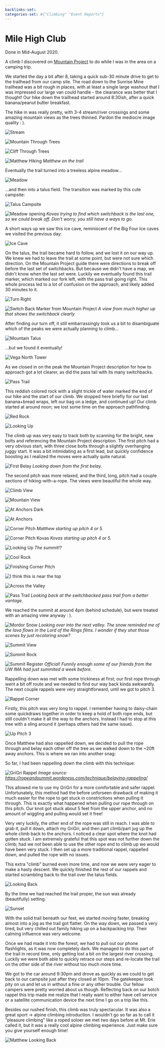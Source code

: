 ```yaml
---
backlinks-set: 
categories-set: #{"Climbing" "Event Reports"}
---
```

# Mile High Club

Done in Mid-August 2020.

A climb I discovered on [Mountain
Project](https://www.mountainproject.com/route/112553808/mile-high-club) to do
while I was in the area on a camping trip.

We started the day a bit after 8, taking a quick sub-30 minute drive to get to
the trailhead from our camp site.  The road down to the Sunrise Mine trailhead
was a bit rough in places, with at least a single large washout that I was
impressed our large van could handle - the clearance was better that I thought!
Our hike down the trailhead started around 8:30ish, after a quick banana/peanut
butter breakfast.

The hike in was really pretty, with 3-4 stream/river crossings and some amazing
mountain views as the trees thinned.  Pardon the mediocre image quality : ).

![Stream](/docs/climbing/event-reports/2020-8-12-mile-high-club-pics/stream.jpg)

![Mountain Through Trees](/docs/climbing/event-reports/2020-8-12-mile-high-club-pics/mtn-through-trees.jpg)

![Cliff Through Trees](/docs/climbing/event-reports/2020-8-12-mile-high-club-pics/cliff-through-trees.jpg)

![Matthew Hiking](/docs/climbing/event-reports/2020-8-12-mile-high-club-pics/matthew-hiking.jpg)
*Matthew on the trail*

Eventually the trail turned into a treeless alpine meadow...

![Meadow](/docs/climbing/event-reports/2020-8-12-mile-high-club-pics/meadow.jpg)

...and then into a talus field.  The transition was marked by this cute
campsite:  

![Talus Campsite](/docs/climbing/event-reports/2020-8-12-mile-high-club-pics/talus-campsite.jpg)

![Meadow opening](/docs/climbing/event-reports/2020-8-12-mile-high-club-pics/matthew/approach.jpeg)
*Kovas trying to find which switchback is the last one, so we could break off. Don't 
worry, you still have a ways to go.*

A short ways up we saw this ice cave, reminiscent of the Big Four Ice caves we
visited the previous day:

![Ice Cave](/docs/climbing/event-reports/2020-8-12-mile-high-club-pics/ice-cave.jpg)

On the talus, the trail became hard to follow, and we lost it on our way up.
We knew we had to leave the trail at some point, but were not sure which
direction.  On the Mountain Project guide there were directions to break off
before the last set of switchbacks. But because we didn't have a map, we didn't
know when the last set were.  Luckily we eventually found this trail marker,
which marked our fork left, with the pass trail going right.  This whole
process led to a lot of confusion on the approach, and likely added 30 minutes
to it.

![Turn Right](/docs/climbing/event-reports/2020-8-12-mile-high-club-pics/turn-right.jpg)

![Switch Back Marker from Mountain Project](/docs/climbing/event-reports/2020-8-12-mile-high-club-pics/matthew/where-the-switchbacks-are.jpeg)
*A view from much higher up that shows the switchback clearly.*


After finding our turn off, it still embarrassingly took us a bit to
disambiguate which of the peaks we were actually planning to climb...

![Mountain Talus](/docs/climbing/event-reports/2020-8-12-mile-high-club-pics/mtn-talus.jpg)

...but we found it eventually!

![Vega North Tower](/docs/climbing/event-reports/2020-8-12-mile-high-club-pics/vega-north-tower.jpg)

As we closed in on the peak the Mountain Project description for how to
approach got a lot clearer, as did the pass tail with its many switchbacks.

![Pass Trail](/docs/climbing/event-reports/2020-8-12-mile-high-club-pics/pass-trail.jpg)

This reddish colored rock with a slight trickle of water marked the end of our
hike and the start of our climb.  We stopped here briefly for our last
banana+bread wraps, left our bag on a ledge, and continued up!  Our climb
started at around noon; we lost some time on the approach pathfinding.

![Red Rock](/docs/climbing/event-reports/2020-8-12-mile-high-club-pics/red-rock.jpg)

![Looking Up](/docs/climbing/event-reports/2020-8-12-mile-high-club-pics/looking-up.jpg)

The climb up was very easy to track both by scanning for the bright, new bolts
and referencing the Mountain Project description.  The first pitch had a very
obvious start, with three close bolts through a slightly overhanging juggy
start.  It was a bit intimidating as a first lead, but quickly confidence
boosting as I realized the moves were actually quite natural.

![First Belay](/docs/climbing/event-reports/2020-8-12-mile-high-club-pics/first-belay.jpg)
*Looking down from the first belay.*

The second pitch was more relaxed, and the third, long, pitch had a couple
sections of hiking-with-a-rope.  The views were beautiful the whole way.

![Climb View](/docs/climbing/event-reports/2020-8-12-mile-high-club-pics/climb-view.jpg)

![Mountain View](/docs/climbing/event-reports/2020-8-12-mile-high-club-pics/mtn-view.jpg)

![At Anchors Dark](/docs/climbing/event-reports/2020-8-12-mile-high-club-pics/at-anchors-dark.jpg)

![At Anchors](/docs/climbing/event-reports/2020-8-12-mile-high-club-pics/at-anchors.jpg)

![Corner Pitch](/docs/climbing/event-reports/2020-8-12-mile-high-club-pics/pitch-4-or-5.jpg)
*Matthew starting up pitch 4 or 5.*

![Corner Pitch Kovas](/docs/climbing/event-reports/2020-8-12-mile-high-club-pics/matthew/from-belay.jpeg)
*Kovas starting up pitch 4 or 5.*

![Looking Up](/docs/climbing/event-reports/2020-8-12-mile-high-club-pics/looking-up.jpg)
*The summit!?*

![Cool Rock](/docs/climbing/event-reports/2020-8-12-mile-high-club-pics/cool-rock.jpg)

![Finishing Corner Pitch](/docs/climbing/event-reports/2020-8-12-mile-high-club-pics/matthew-corner-pitch.jpg)

![I think this is near the top](/docs/climbing/event-reports/2020-8-12-mile-high-club-pics/matthew/setting-up-anchor.jpeg)

![Across the Valley](/docs/climbing/event-reports/2020-8-12-mile-high-club-pics/grand-cliff.jpg)

![Pass Trail](/docs/climbing/event-reports/2020-8-12-mile-high-club-pics/pass-trail.jpg)
*Looking back at the switchbacked pass trail from a better vantage.*

We reached the summit at around 4pm (behind schedule), but were treated with an
amazing view anyway : ).  

![Mordor Snow](/docs/climbing/event-reports/2020-8-12-mile-high-club-pics/mordor-snow.jpg)
*Looking over into the next valley.  The snow reminded me of the lava flows in
the Lord of the Rings films.  I wonder if they shot those scenes by just
recoloring snow?*

![Summit View](/docs/climbing/event-reports/2020-8-12-mile-high-club-pics/summit-view.jpg)

![Summit Rock](/docs/climbing/event-reports/2020-8-12-mile-high-club-pics/summit-rock.jpg)

![Summit Register](/docs/climbing/event-reports/2020-8-12-mile-high-club-pics/summit-register.jpg)
*Official!  Funnily enough some of our friends from the UW IMA had just
summited a week before.*

Rappelling down was met with some trickiness at first; our first rope through
went a bit off route and we needed to find our way back kinda awkwardly.  The
next couple rappels were very straightforward, until we got to pitch 3. 

![Rappel Corner](/docs/climbing/event-reports/2020-8-12-mile-high-club-pics/rappel-corner-pitch.jpg)

Firstly, this pitch was very long to rappel.  I remember having to daisy-chain
some quickdraws together in order to keep a hold of both rope ends, but still
couldn't make it all the way to the anchors.  Instead I had to stop at this
tree with a sling around it (perhaps others had the same issue).

![Up Pitch 3](/docs/climbing/event-reports/2020-8-12-mile-high-club-pics/up-pitch-3.jpg)

Once Matthew had also rappelled down, we decided to pull the rope through and
belay each other off the tree as we walked down to the ~20ft away anchors.
This is where we ran into another snag:

So far, I had been rappelling down the climb with this technique:

![GriGri Rappel](/docs/climbing/event-reports/2020-8-12-mile-high-club-pics/grigri-rappel.jpg)
*Image source: https://ropeandsummit.wordpress.com/technique/belaying-rappeling/*

This allowed me to use my GriGri for a more comfortable and safer rappel.
Unfortunately, this method had the before unforseen drawback of making it much
easier for the rope to get stuck in constrictions when pulling it through.
This is exactly what happened when pulling our rope through on this pitch.  Our
knot got stuck about 5 feet from the upper anchor, and no amount of wiggling
and pulling would set it free!

Very very luckily, the other end of the rope was still in reach.  I was able to
grab it, pull it down, attach my GriGri, and then part climb/part jug up the
whole climb back to the anchors.  I noticed a clear spot where the knot had
gotten stuck.  I am extremely grateful that this spot was not further down the
climb; had we not been able to use the other rope end to climb up we would have
been very stuck.  I then set up a more traditional rappel, rappelled down, and
pulled the rope with no issues.

This extra "climb" burned even more time, and now we were very eager to make a
hasty descent.  We quickly finished the rest of our rappels and started
scrambling back to the trail over the talus fields.

![Looking Back](/docs/climbing/event-reports/2020-8-12-mile-high-club-pics/looking-back.jpg)

By the time we had reached the trail proper, the sun was already (beautifully)
setting.

![Sunset](/docs/climbing/event-reports/2020-8-12-mile-high-club-pics/sunset.jpg)

With the solid trail beneath our feet, we started moving faster, breaking
almost into a jog as the trail got flatter.  On the way down, we passed a very
tired, but very chilled out family hiking up on a backpacking trip.  Their
calming influence was very welcome.

Once we had made it into the forest, we had to pull out our phone flashlights,
as it was now completely dark.  We managed to do this part of the trail in
record time, only getting lost a bit on the largest river crossing.  Luckily we
were both able to quickly retrace our steps and re-locate the trail on the
other side of the river without too much more time.

We got to the car around 9:30pm and drove as quickly as we could to get back to
our campsite just after they closed at 10pm.  The gatekeeper took pity on us
and let us in without a fine or any other trouble.  Our fellow campers were
pretty worried about us though.  Reflecting back on our botch rappel this trip
made me realize that I really want to either have cell service or a satellite
communication device the next time I go on a trip like this.

Besides our rushed finish, this climb was truly spectacular. It was also a
great sport -> alpine climbing introduction.  I wouldn't go so far as to call
it "pleasure climbing" like a roped soloer we met two days before at Mt. Erie
called it, but it was a really cool alpine climbing experience.  Just make sure
you give yourself enough time!

![Matthew Looking Back](/docs/climbing/event-reports/2020-8-12-mile-high-club-pics/matthew-looking-back.jpg)